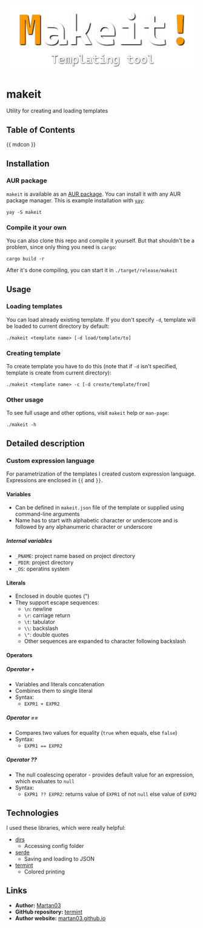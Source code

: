![Makeit thumbnail](assets/thumbnail-small.png)

# makeit

Utility for creating and loading templates

## Table of Contents
{{ mdcon }}

## Installation

### AUR package

`makeit` is available as an
[AUR package](https://aur.archlinux.org/packages/makeit). You can install it
with any AUR package manager. This is example installation with
[`yay`](https://github.com/Jguer/yay):

```
yay -S makeit
```

### Compile it your own

You can also clone this repo and compile it yourself. But that shouldn't be a
problem, since only thing you need is `cargo`:
```
cargo build -r
```
After it's done compiling, you can start it in `./target/release/makeit`

## Usage

### Loading templates
You can load already existing template. If you don't specify `-d`, template
will be loaded to current directory by default:
```
./makeit <template name> [-d load/template/to]
```

### Creating template
To create template you have to do this (note that if `-d` isn't specified,
template is create from current directory):
```
./makeit <template name> -c [-d create/template/from]
```

### Other usage
To see full usage and other options, visit `makeit` help or `man-page`:
```
./makeit -h
```

## Detailed description

### Custom expression language
For parametrization of the templates I created custom expression language.
Expressions are enclosed in `{{` and `}}`.

#### Variables
- Can be defined in `makeit.json` file of the template or supplied using
command-line arguments
- Name has to start with alphabetic character or underscore and is followed
by any alphanumeric character or underscore

##### Internal variables
- `_PNAME`: project name based on project directory
- `_PDIR`: project directory
- `_OS`: operatins system

#### Literals
- Enclosed in double quotes (")
- They support escape sequences:
    - `\n`: newline
    - `\r`: carriage return
    - `\t`: tabulator
    - `\\`: backslash
    - `\"`: double quotes
    - Other sequences are expanded to character following backslash

#### Operators

##### Operator +
- Variables and literals concatenation
- Combines them to single literal
- Syntax:
    - `EXPR1 + EXPR2`

##### Operator ==
- Compares two values for equality (`true` when equals, else `false`)
- Syntax:
    - `EXPR1 == EXPR2`

##### Operator ??
- The null coalescing operator - provides default value for an expression,
which evaluates to `null`
- Syntax:
    - `EXPR1 ?? EXPR2`: returns value of `EXPR1` of not `null` else value of
    `EXPR2`

## Technologies
I used these libraries, which were really helpful:
- [dirs](https://crates.io/crates/dirs)
    - Accessing config folder
- [serde](https://crates.io/crates/serde)
    - Saving and loading to JSON
- [termint](https://crates.io/crates/termint)
    - Colored printing

## Links

- **Author:** [Martan03](https://github.com/Martan03)
- **GitHub repository:** [termint](https://github.com/Martan03/makeit)
- **Author website:** [martan03.github.io](https://martan03.github.io)
